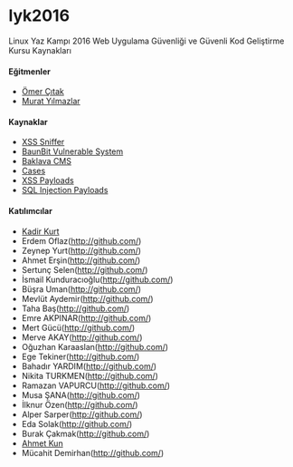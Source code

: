 # lyk2016
Linux Yaz Kampı 2016 Web Uygulama Güvenliği ve Güvenli Kod Geliştirme Kursu Kaynakları


#### <i class="icon-user"></i> Eğitmenler
* [Ömer Çıtak](http://omercitak.com/)
* [Murat Yılmazlar](http://xploithub.blogspot.com.tr)

#### <i class="icon-file"></i> Kaynaklar
* [XSS Sniffer](sniffer)
* [BaunBit Vulnerable System](baunbit)
* [Baklava CMS](baklavaCMS)
* [Cases](cases)
* [XSS Payloads](xss_payloads.txt)
* [SQL Injection Payloads](sql_injection_payloads.txt)

#### <i class="icon-user"></i> Katılımcılar
* [Kadir Kurt](http://github.com/kadirkurt)
* Erdem Oflaz(http://github.com/)
* Zeynep Yurt(http://github.com/)
* Ahmet Erşin(http://github.com/)
* Sertunç Selen(http://github.com/)
* İsmail Kunduracıoğlu(http://github.com/)
* Büşra Uman(http://github.com/)
* Mevlüt Aydemir(http://github.com/)
* Taha Baş(http://github.com/)
* Emre AKPINAR(http://github.com/)
* Mert Gücü(http://github.com/)
* Merve AKAY(http://github.com/)
* Oğuzhan Karaaslan(http://github.com/)
* Ege Tekiner(http://github.com/)
* Bahadır YARDIM(http://github.com/)
* Nikita TURKMEN(http://github.com/)
* Ramazan VAPURCU(http://github.com/)
* Musa ŞANA(http://github.com/)
* İlknur Özen(http://github.com/)
* Alper Sarper(http://github.com/)
* Eda Solak(http://github.com/)
* Burak Çakmak(http://github.com/)
* [Ahmet Kun](http://github.com/keune)
* Mücahit Demirhan(http://github.com/)
